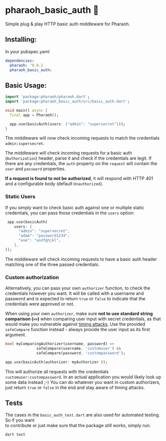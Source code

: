 # pharaoh_basic_auth 🏴

Simple plug & play HTTP basic auth middleware for Pharaoh.

## Installing:

In your pubspec.yaml

```yaml
dependencies:
  pharaoh: ^0.0.2
  pharaoh_basic_auth:
```

## Basic Usage:

```dart
import 'package:pharaoh/pharaoh.dart';
import 'package:pharaoh_basic_auth/src/basic_auth.dart';

void main() async {
  final app = Pharaoh();

  app.use(basicAuth(users: {"admin": "supersecret"}));
}
```

The middleware will now check incoming requests to match the credentials
`admin:supersecret`.

The middleware will check incoming requests for a basic auth (`Authorization`)
header, parse it and check if the credentials are legit. If there are any
credentials, the `auth` property on the `request` will contain the `user` and `password` properties.

**If a request is found to not be authorized**, it will respond with HTTP 401
and a configurable body (default `Unauthorized`).

### Static Users

If you simply want to check basic auth against one or multiple static credentials,
you can pass those credentials in the `users` option:

```dart
 app.use(basicAuth(
    users: {
      "admin": "supersecret",
      "adam": "password1234",
      "eve": "asdfghjkl",
    },
));
```

The middleware will check incoming requests to have a basic auth header matching
one of the three passed credentials.

### Custom authorization

Alternatively, you can pass your own `authorizer` function, to check the credentials
however you want. It will be called with a username and password and is expected to
return `true` or `false` to indicate that the credentials were approved or not.

When using your own `authorizer`, make sure **not to use standard string comparison (`==`)**
when comparing user input with secret credentials, as that would make you vulnerable against
[timing attacks](https://en.wikipedia.org/wiki/Timing_attack). Use the provided `safeCompare`
function instead - always provide the user input as its first argument.

```dart
bool myComparingAuthorizer(username, password) =>
              safeCompare(username, 'customuser') &&
              safeCompare(password, 'custompassword');

app.use(basicAuth(authorizer: myAuthorizer ));
```

This will authorize all requests with the credentials `customuser:custompassword`.
In an actual application you would likely look up some data instead ;-) You can do whatever you
want in custom authorizers, just return `true` or `false` in the end and stay aware of timing
attacks.

## Tests

The cases in the `basic_auth_test.dart` are also used for automated testing. So if you want  
to contribute or just make sure that the package still works, simply run:

```shell
dart test
```
